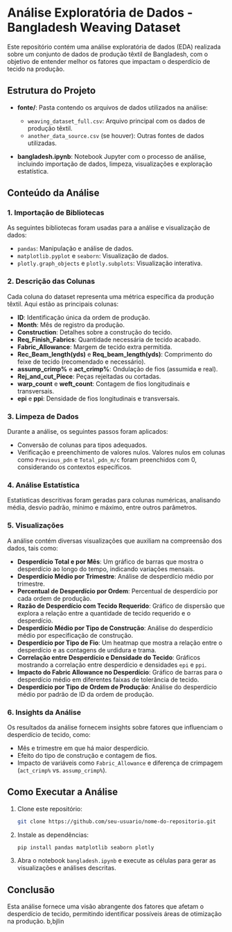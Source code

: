 # Análise Exploratória de Dados - Bangladesh Weaving Dataset

Este repositório contém uma análise exploratória de dados (EDA) realizada sobre um conjunto de dados de produção têxtil de Bangladesh, com o objetivo de entender melhor os fatores que impactam o desperdício de tecido na produção.

## Estrutura do Projeto

- **fonte/**: Pasta contendo os arquivos de dados utilizados na análise:
  - `weaving_dataset_full.csv`: Arquivo principal com os dados de produção têxtil.
  - `another_data_source.csv` (se houver): Outras fontes de dados utilizadas.

- **bangladesh.ipynb**: Notebook Jupyter com o processo de análise, incluindo importação de dados, limpeza, visualizações e exploração estatística.

## Conteúdo da Análise

### 1. Importação de Bibliotecas

As seguintes bibliotecas foram usadas para a análise e visualização de dados:
- `pandas`: Manipulação e análise de dados.
- `matplotlib.pyplot` e `seaborn`: Visualização de dados.
- `plotly.graph_objects` e `plotly.subplots`: Visualização interativa.

### 2. Descrição das Colunas

Cada coluna do dataset representa uma métrica específica da produção têxtil. Aqui estão as principais colunas:
- **ID**: Identificação única da ordem de produção.
- **Month**: Mês de registro da produção.
- **Construction**: Detalhes sobre a construção do tecido.
- **Req_Finish_Fabrics**: Quantidade necessária de tecido acabado.
- **Fabric_Allowance**: Margem de tecido extra permitida.
- **Rec_Beam_length(yds)** e **Req_beam_length(yds)**: Comprimento do feixe de tecido (recomendado e necessário).
- **assump_crimp%** e **act_crimp%**: Ondulação de fios (assumida e real).
- **Rej_and_cut_Piece**: Peças rejeitadas ou cortadas.
- **warp_count** e **weft_count**: Contagem de fios longitudinais e transversais.
- **epi** e **ppi**: Densidade de fios longitudinais e transversais.

### 3. Limpeza de Dados

Durante a análise, os seguintes passos foram aplicados:
- Conversão de colunas para tipos adequados.
- Verificação e preenchimento de valores nulos. Valores nulos em colunas como `Previous_pdn` e `Total_pdn_m/c` foram preenchidos com 0, considerando os contextos específicos.

### 4. Análise Estatística

Estatísticas descritivas foram geradas para colunas numéricas, analisando média, desvio padrão, mínimo e máximo, entre outros parâmetros.

### 5. Visualizações

A análise contém diversas visualizações que auxiliam na compreensão dos dados, tais como:

- **Desperdício Total e por Mês**: Um gráfico de barras que mostra o desperdício ao longo do tempo, indicando variações mensais.
- **Desperdício Médio por Trimestre**: Análise de desperdício médio por trimestre.
- **Percentual de Desperdício por Ordem**: Percentual de desperdício por cada ordem de produção.
- **Razão de Desperdício com Tecido Requerido**: Gráfico de dispersão que explora a relação entre a quantidade de tecido requerido e o desperdício.
- **Desperdício Médio por Tipo de Construção**: Análise do desperdício médio por especificação de construção.
- **Desperdício por Tipo de Fio**: Um heatmap que mostra a relação entre o desperdício e as contagens de urdidura e trama.
- **Correlação entre Desperdício e Densidade do Tecido**: Gráficos mostrando a correlação entre desperdício e densidades `epi` e `ppi`.
- **Impacto do Fabric Allowance no Desperdício**: Gráfico de barras para o desperdício médio em diferentes faixas de tolerância de tecido.
- **Desperdício por Tipo de Ordem de Produção**: Análise do desperdício médio por padrão de ID da ordem de produção.

### 6. Insights da Análise

Os resultados da análise fornecem insights sobre fatores que influenciam o desperdício de tecido, como:
- Mês e trimestre em que há maior desperdício.
- Efeito do tipo de construção e contagem de fios.
- Impacto de variáveis como `Fabric_Allowance` e diferença de crimpagem (`act_crimp%` vs. `assump_crimp%`).

## Como Executar a Análise

1. Clone este repositório:
   ```bash
   git clone https://github.com/seu-usuario/nome-do-repositorio.git
   ```

2. Instale as dependências:
   ```bash
   pip install pandas matplotlib seaborn plotly
   ```

3. Abra o notebook `bangladesh.ipynb` e execute as células para gerar as visualizações e análises descritas.

## Conclusão

Esta análise fornece uma visão abrangente dos fatores que afetam o desperdício de tecido, permitindo identificar possíveis áreas de otimização na produção. b,bjlin

